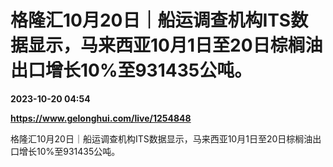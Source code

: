 # 格隆汇10月20日｜船运调查机构ITS数据显示，马来西亚10月1日至20日棕榈油出口增长10%至931435公吨。

**2023-10-20 04:54**

**https://www.gelonghui.com/live/1254848**

格隆汇10月20日｜船运调查机构ITS数据显示，马来西亚10月1日至20日棕榈油出口增长10%至931435公吨。